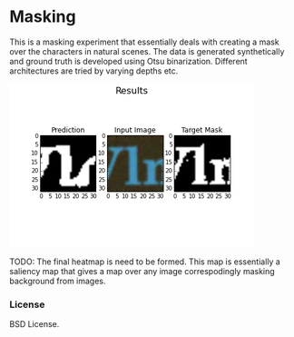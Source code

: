 # Masking
This is a masking experiment that essentially deals with creating a mask over the characters in 
natural scenes. The data is generated synthetically and ground truth is developed using Otsu 
binarization. Different architectures are tried by varying depths etc. 


![Masking result from architecture_1](https://github.com/GodOfProbability/text/blob/master/architecture_1/results0.png)


TODO: The final heatmap is need to be formed. This map is essentially a saliency map that gives 
a map over any image correspodingly masking background from images. 

### License
BSD License.


